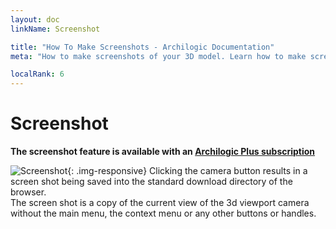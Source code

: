 ```yaml
---
layout: doc
linkName: Screenshot

title: "How To Make Screenshots - Archilogic Documentation"
meta: "How to make screenshots of your 3D model. Learn how to make screenshots in the Archilogic documentation section."

localRank: 6
---
```

# Screenshot

**The screenshot feature is available with an [Archilogic Plus subscription]({{site.baseurl}}/en/platform/settings/subscription.html)**

![Screenshot]({{site.baseurl}}/assets/images/Plus-Screenshot.jpg){: .img-responsive}
Clicking the camera button results in a screen shot being saved into the standard download directory of the browser.  
The screen shot is a copy of the current view of the 3d viewport camera without the main menu, the context menu or any other buttons or handles.
